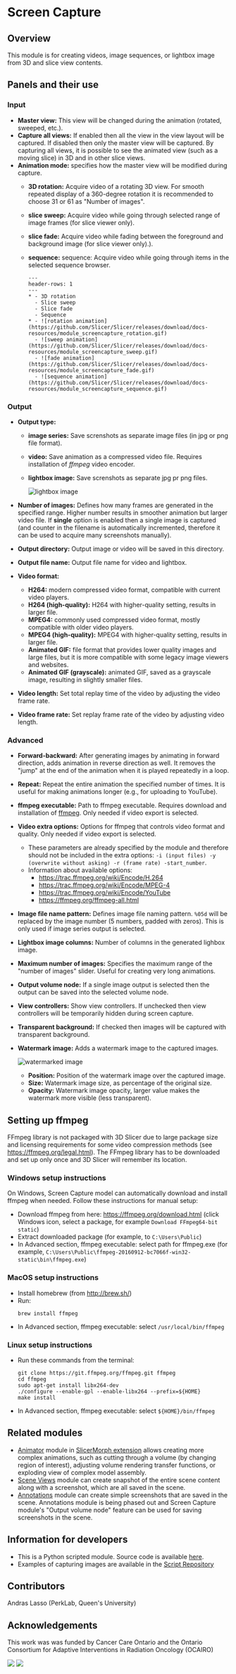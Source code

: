 # Screen Capture

## Overview

This module is for creating videos, image sequences, or lightbox image from 3D and slice view contents.

## Panels and their use

### Input

- **Master view:** This view will be changed during the animation (rotated, sweeped, etc.).
- **Capture all views:** If enabled then all the view in the view layout will be captured. If disabled then only the master view will be captured. By capturing all views, it is possible to see the animated view (such as a moving slice) in 3D and in other slice views.
- **Animation mode:** specifies how the master view will be modified during capture.
  - **3D rotation:** Acquire video of a rotating 3D view. For smooth repeated display of a 360-degree rotation it is recommended to choose 31 or 61 as "Number of images".
  - **slice sweep:** Acquire video while going through selected range of image frames (for slice viewer only).
  - **slice fade:** Acquire video while fading between the foreground and background image (for slice viewer only).).
  - **sequence:** sequence: Acquire video while going through items in the selected sequence browser.

    ````{list-table}
    ---
    header-rows: 1
    ---
    * - 3D rotation
      - Slice sweep
      - Slice fade
      - Sequence
    * - ![rotation animation](https://github.com/Slicer/Slicer/releases/download/docs-resources/module_screencapture_rotation.gif)
      - ![sweep animation](https://github.com/Slicer/Slicer/releases/download/docs-resources/module_screencapture_sweep.gif)
      - ![fade animation](https://github.com/Slicer/Slicer/releases/download/docs-resources/module_screencapture_fade.gif)
      - ![sequence animation](https://github.com/Slicer/Slicer/releases/download/docs-resources/module_screencapture_sequence.gif)
    ````

### Output

- **Output type:**
  - **image series:** Save screnshots as separate image files (in jpg or png file format).
  - **video:** Save animation as a compressed video file. Requires installation of *ffmpeg* video encoder.
  - **lightbox image:** Save screnshots as separate jpg pr png files.

    ![lightbox image](https://github.com/Slicer/Slicer/releases/download/docs-resources/module_screencapture_lightbox.png)

- **Number of images:** Defines how many frames are generated in the specified range. Higher number results in smoother animation but larger video file. If **single** option is enabled then a single image is captured (and counter in the filename is automatically incremented, therefore it can be used to acquire many screenshots manually).
- **Output directory:** Output image or video will be saved in this directory.
- **Output file name:** Output file name for video and lightbox.
- **Video format:**
  - **H264:** modern compressed video format, compatible with current video players.
  - **H264 (high-quality):** H264 with higher-quality setting, results in larger file.
  - **MPEG4:** commonly used compressed video format, mostly compatible with older video players.
  - **MPEG4 (high-quality):** MPEG4 with higher-quality setting, results in larger file.
  - **Animated GIF:** file format that provides lower quality images and large files, but it is more compatible with some legacy image viewers and websites.
  - **Animated GIF (grayscale):** animated GIF, saved as a grayscale image, resulting in slightly smaller files.
- **Video length:** Set total replay time of the video by adjusting the video frame rate.
- **Video frame rate:** Set replay frame rate of the video by adjusting video length.

### Advanced

- **Forward-backward:** After generating images by animating in forward direction, adds animation in reverse direction as well. It removes the "jump" at the end of the animation when it is played repeatedly in a loop.
- **Repeat:** Repeat the entire animation the specified number of times. It is useful for making animations longer (e.g., for uploading to YouTube).
- **ffmpeg executable:** Path to ffmpeg executable. Requires download and installation of [ffmpeg](##setting-up-ffmpeg). Only needed if video export is selected.
- **Video extra options:** Options for ffmpeg that controls video format and quality. Only needed if video export is selected.
  - These parameters are already specified by the module and therefore should not be included in the extra options: `-i (input files) -y (overwrite without asking) -r (frame rate) -start_number`.
  - Information about available options:
    - https://trac.ffmpeg.org/wiki/Encode/H.264
    - https://trac.ffmpeg.org/wiki/Encode/MPEG-4
    - https://trac.ffmpeg.org/wiki/Encode/YouTube
    - https://ffmpeg.org/ffmpeg-all.html
- **Image file name pattern:** Defines image file naming pattern. `%05d` will be replaced by the image number (5 numbers, padded with zeros). This is only used if image series output is selected.
- **Lightbox image columns:** Number of columns in the generated lighbox image.
- **Maximum number of images:** Specifies the maximum range of the "number of images" slider. Useful for creating very long animations.
- **Output volume node:** If a single image output is selected then the output can be saved into the selected volume node.
- **View controllers:** Show view controllers. If unchecked then view controllers will be temporarily hidden during screen capture.
- **Transparent background:** If checked then images will be captured with transparent background.
- **Watermark image:** Adds a watermark image to the captured images.

  ![watermarked image](https://github.com/Slicer/Slicer/releases/download/docs-resources/module_screencapture_watermark.png)

  - **Position:** Position of the watermark image over the captured image.
  - **Size:** Watermark image size, as percentage of the original size.
  - **Opacity:**  Watermark image opacity, larger value makes the watermark more visible (less transparent).

## Setting up ffmpeg

FFmpeg library is not packaged with 3D Slicer due to large package size and licensing requirements for some video compression methods (see https://ffmpeg.org/legal.html). The FFmpeg library has to be downloaded and set up only once and 3D Slicer will remember its location.

### Windows setup instructions

On Windows, Screen Capture model can automatically download and install ffmpeg when needed. Follow these instructions for manual setup:

- Download ffmpeg from here: https://ffmpeg.org/download.html (click Windows icon, select a package, for example `Download FFmpeg64-bit static`)
- Extract downloaded package (for example, to `C:\Users\Public`)
- In Advanced section, ffmpeg executable: select path for ffmpeg.exe (for example, `C:\Users\Public\ffmpeg-20160912-bc7066f-win32-static\bin\ffmpeg.exe`)

### MacOS setup instructions

- Install homebrew (from http://brew.sh/)
- Run:
  ```console
  brew install ffmpeg
  ```
- In Advanced section, ffmpeg executable: select `/usr/local/bin/ffmpeg`

### Linux setup instructions

- Run these commands from the terminal:
  ```console
  git clone https://git.ffmpeg.org/ffmpeg.git ffmpeg
  cd ffmpeg
  sudo apt-get install libx264-dev
  ./configure --enable-gpl --enable-libx264 --prefix=${HOME}
  make install
  ```
- In Advanced section, ffmpeg executable: select `${HOME}/bin/ffmpeg`

## Related modules

- [Animator](https://github.com/SlicerMorph/SlicerMorph/tree/master/Docs/Animator#readme) module in [SlicerMorph extension](https://slicermorph.github.io/) allows creating more complex animations, such as cutting through a volume (by changing region of interest), adjusting volume rendering transfer functions, or exploding view of complex model assembly.
- [Scene Views](sceneviews.md) module can create snapshot of the entire scene content along with a screenshot, which are all saved in the scene.
- [Annotations](annotations.md) module can create simple screenshots that are saved in the scene. Annotations module is being phased out and Screen Capture module's "Output volume node" feature can be used for saving screenshots in the scene.

## Information for developers

- This is a Python scripted module. Source code is available [here](https://github.com/Slicer/Slicer/blob/master/Modules/Scripted/ScreenCapture/ScreenCapture.py). 
- Examples of capturing images are available in the [Script Repository](../../developer_guide/script_repository.md#screen-capture)

## Contributors

Andras Lasso (PerkLab, Queen's University)

## Acknowledgements

This work was was funded by Cancer Care Ontario and the Ontario Consortium for Adaptive Interventions in Radiation Oncology (OCAIRO)

![](https://github.com/Slicer/Slicer/releases/download/docs-resources/logo_perklab.png)
![](https://github.com/Slicer/Slicer/releases/download/docs-resources/logo_ocairo.png)
